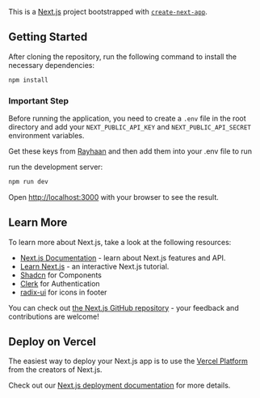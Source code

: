 This is a [Next.js](https://nextjs.org) project bootstrapped with [`create-next-app`](https://nextjs.org/docs/app/api-reference/cli/create-next-app).

## Getting Started

After cloning the repository, run the following command to install the necessary dependencies:

```bash
npm install
```

### Important Step
Before running the application, you need to create a `.env` file in the root directory and add
your `NEXT_PUBLIC_API_KEY` and `NEXT_PUBLIC_API_SECRET` environment variables.

Get these keys from [Rayhaan](https://github.com/itzray116R) and then add them into your .env file to run

run the development server:

```bash
npm run dev
```

Open [http://localhost:3000](http://localhost:3000) with your browser to see the result.

## Learn More

To learn more about Next.js, take a look at the following resources:

- [Next.js Documentation](https://nextjs.org/docs) - learn about Next.js features and API.
- [Learn Next.js](https://nextjs.org/learn) - an interactive Next.js tutorial.
- [Shadcn](https://ui.shadcn.com/docs/components/accordion) for Components
- [Clerk](https://clerk.com/docs) for Authentication
- [radix-ui](https://www.radix-ui.com/icons) for icons in footer

You can check out [the Next.js GitHub repository](https://github.com/vercel/next.js) - your feedback and contributions are welcome!

## Deploy on Vercel

The easiest way to deploy your Next.js app is to use the [Vercel Platform](https://vercel.com/new?utm_medium=default-template&filter=next.js&utm_source=create-next-app&utm_campaign=create-next-app-readme) from the creators of Next.js.

Check out our [Next.js deployment documentation](https://nextjs.org/docs/app/building-your-application/deploying) for more details.
